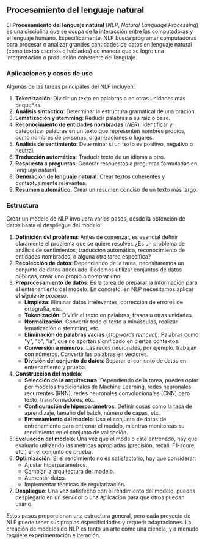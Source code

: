 ## Procesamiento del lenguaje natural

El **Procesamiento del lenguaje natural** (*NLP*, *Natural Language Processing*) es una disciplina que se ocupa de la interacción entre las computadoras y el lenguaje humano. Específicamente, NLP busca programar computadoras para procesar o analizar grandes cantidades de datos en lenguaje natural (como textos escritos o hablados) de manera que se logre una interpretación o producción coherente del lenguaje.

### Aplicaciones y casos de uso

Algunas de las tareas principales del NLP incluyen:

1. **Tokenización**: Dividir un texto en palabras o en otras unidades más pequeñas.
2. **Análisis sintáctico**: Determinar la estructura gramatical de una oración.
3. **Lematización y stemming**: Reducir palabras a su raíz o base.
4. **Reconocimiento de entidades nombradas** (*NER*): Identificar y categorizar palabras en un texto que representen nombres propios, como nombres de personas, organizaciones o lugares.
5. **Análisis de sentimiento**: Determinar si un texto es positivo, negativo o neutral.
6. **Traducción automática**: Traducir texto de un idioma a otro.
7. **Respuesta a preguntas**: Generar respuestas a preguntas formuladas en lenguaje natural.
8. **Generación de lenguaje natural**: Crear textos coherentes y contextualmente relevantes.
9. **Resumen automático**: Crear un resumen conciso de un texto más largo.

### Estructura

Crear un modelo de NLP involucra varios pasos, desde la obtención de datos hasta el despliegue del modelo:

1. **Definición del problema**: Antes de comenzar, es esencial definir claramente el problema que se quiere resolver. ¿Es un problema de análisis de sentimientos, traducción automática, reconocimiento de entidades nombradas, o alguna otra tarea específica?
2. **Recolección de datos**: Dependiendo de la tarea, necesitaremos un conjunto de datos adecuado. Podemos utilizar conjuntos de datos públicos, crear uno propio o comprar uno.
3. **Preprocesamiento de datos**: Es la tarea de preparar la información para el entrenamiento del modelo. En concreto, en NLP necesitamos aplicar el siguiente proceso:
    - **Limpieza**: Eliminar datos irrelevantes, corrección de errores de ortografía, etc.
    - **Tokenización**: Dividir el texto en palabras, frases u otras unidades.
    - **Normalización**: Convertir todo el texto a minúsculas, realizar lematización o stemming, etc.
    - **Eliminación de palabras vacías** (*stopwords removal*): Palabras como "y", "o", "la", que no aportan significado en ciertos contextos.
    - **Conversión a números**: Las redes neuronales, por ejemplo, trabajan con números. Convertir las palabras en vectores.
    - **División del conjunto de datos**: Separar el conjunto de datos en entrenamiento y prueba.
4. **Construcción del modelo**:
    - **Selección de la arquitectura**: Dependiendo de la tarea, puedes optar por modelos tradicionales de Machine Learning, redes neuronales recurrentes (RNN), redes neuronales convolucionales (CNN) para texto, transformadores, etc.
    - **Configuración de hiperparámetros**: Definir cosas como la tasa de aprendizaje, tamaño del batch, número de capas, etc.
    - **Entrenamiento del modelo**: Usa el conjunto de datos de entrenamiento para entrenar el modelo, mientras monitoreas su rendimiento en el conjunto de validación.
5. **Evaluación del modelo**: Una vez que el modelo esté entrenado, hay que evaluarlo utilizando las métricas apropiadas (precisión, recall, F1-score, etc.) en el conjunto de prueba.
6. **Optimización**: Si el rendimiento no es satisfactorio, hay que considerar:
    - Ajustar hiperparámetros.
    - Cambiar la arquitectura del modelo.
    - Aumentar datos.
    - Implementar técnicas de regularización.
7. **Despliegue**: Una vez satisfecho con el rendimiento del modelo, puedes desplegarlo en un servidor o una aplicación para que otros puedan usarlo.

Estos pasos proporcionan una estructura general, pero cada proyecto de NLP puede tener sus propias especificidades y requerir adaptaciones. La creación de modelos de NLP es tanto un arte como una ciencia, y a menudo requiere experimentación e iteración.
